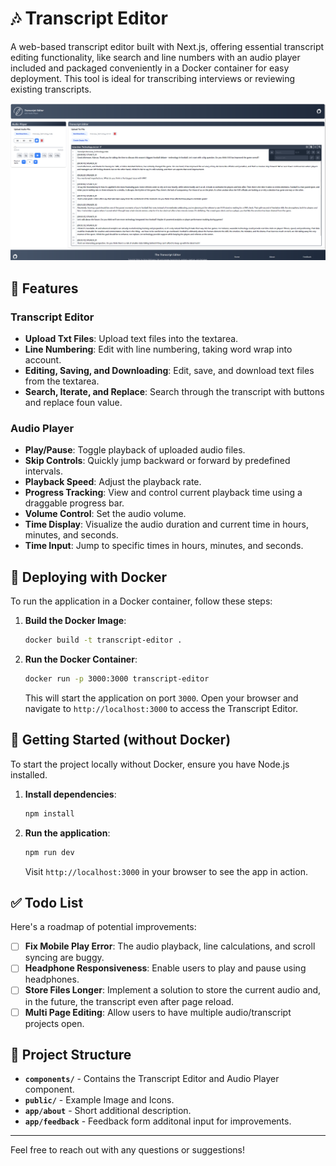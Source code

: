 # 🎶 Transcript Editor

A web-based transcript editor built with Next.js, offering essential transcript editing functionality, like search and line numbers with an audio player included and packaged conveniently in a Docker container for easy deployment. This tool is ideal for transcribing interviews or reviewing existing transcripts.

![TextArea Editor Screenshot](/public/example.png)

## 📜 Features

### Transcript Editor
- **Upload Txt Files**: Upload text files into the textarea.
- **Line Numbering**: Edit with line numbering, taking word wrap into account.
- **Editing, Saving, and Downloading**: Edit, save, and download text files from the textarea.
- **Search, Iterate, and Replace**: Search through the transcript with buttons and replace foun value.

### Audio Player
- **Play/Pause**: Toggle playback of uploaded audio files.
- **Skip Controls**: Quickly jump backward or forward by predefined intervals.
- **Playback Speed**: Adjust the playback rate.
- **Progress Tracking**: View and control current playback time using a draggable progress bar.
- **Volume Control**: Set the audio volume.
- **Time Display**: Visualize the audio duration and current time in hours, minutes, and seconds.
- **Time Input**: Jump to specific times in hours, minutes, and seconds.

## 🐳 Deploying with Docker

To run the application in a Docker container, follow these steps:

1. **Build the Docker Image**:
    ```bash
    docker build -t transcript-editor .
    ```

2. **Run the Docker Container**:
    ```bash
    docker run -p 3000:3000 transcript-editor
    ```

   This will start the application on port `3000`. Open your browser and navigate to `http://localhost:3000` to access the Transcript Editor.

## 🚀 Getting Started (without Docker)

To start the project locally without Docker, ensure you have Node.js installed.

1. **Install dependencies**:
    ```bash
    npm install
    ```

2. **Run the application**:
    ```bash
    npm run dev
    ```

   Visit `http://localhost:3000` in your browser to see the app in action.

## ✅ Todo List

Here's a roadmap of potential improvements:

- [ ] **Fix Mobile Play Error**: The audio playback, line calculations, and scroll syncing are buggy.
- [ ] **Headphone Responsiveness**: Enable users to play and pause using headphones.
- [ ] **Store Files Longer**: Implement a solution to store the current audio and, in the future, the transcript even after page reload.
- [ ] **Multi Page Editing**: Allow users to have multiple audio/transcript projects open.

## 📂 Project Structure

- **`components/`** - Contains the Transcript Editor and Audio Player component.
- **`public/`** - Example Image and Icons.
- **`app/about`** - Short additional description.
- **`app/feedback`** - Feedback form additonal input for improvements.

---

Feel free to reach out with any questions or suggestions!